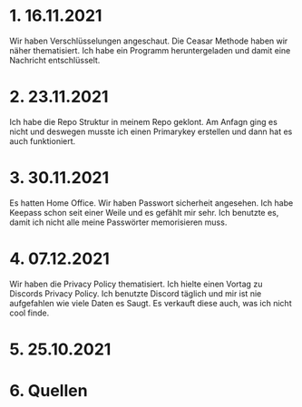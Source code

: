 # 1. 16.11.2021

Wir haben Verschlüsselungen angeschaut. Die Ceasar Methode haben wir näher thematisiert. Ich habe ein Programm heruntergeladen und damit eine Nachricht entschlüsselt.

# 2. 23.11.2021

Ich habe die Repo Struktur in meinem Repo geklont. Am Anfagn ging es nicht und deswegen musste ich einen Primarykey erstellen und dann hat es auch funktioniert.

# 3. 30.11.2021

Es hatten Home Office. Wir haben Passwort sicherheit angesehen. Ich habe Keepass schon seit einer Weile und es gefählt mir sehr. Ich benutzte es, damit ich nicht alle meine Passwörter memorisieren muss.

# 4. 07.12.2021

Wir haben die Privacy Policy thematisiert. Ich hielte einen Vortag zu Discords Privacy Policy. Ich benutzte Discord täglich und mir ist nie aufgefahlen wie viele Daten es Saugt. Es verkauft diese auch, was ich nicht cool finde.

# 5. 25.10.2021

# 6. Quellen
